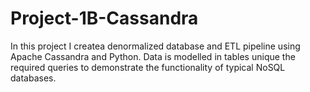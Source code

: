 # Project-1B-Cassandra
In this project I createa denormalized database and ETL pipeline using Apache Cassandra and Python. Data is modelled in tables unique the required queries to demonstrate the functionality of typical NoSQL databases. 
